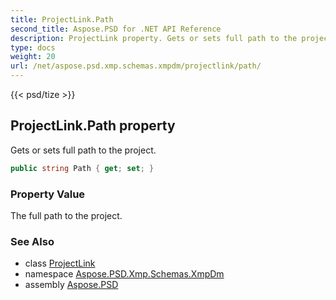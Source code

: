 ```yaml
---
title: ProjectLink.Path
second_title: Aspose.PSD for .NET API Reference
description: ProjectLink property. Gets or sets full path to the project
type: docs
weight: 20
url: /net/aspose.psd.xmp.schemas.xmpdm/projectlink/path/
---
```

{{< psd/tize >}}
## ProjectLink.Path property

Gets or sets full path to the project.

```csharp
public string Path { get; set; }
```

### Property Value

The full path to the project.

### See Also

* class [ProjectLink](../)
* namespace [Aspose.PSD.Xmp.Schemas.XmpDm](../../projectlink/)
* assembly [Aspose.PSD](../../../)


